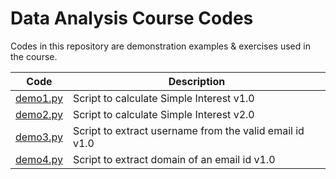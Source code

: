 # Data Analysis Course Codes
Codes in this repository are demonstration examples & exercises used in the course.

|Code|Description|
|----|------------|
| [demo1.py](./demo1.py)| Script to calculate Simple Interest v1.0|
| [demo2.py](./demo2.py)| Script to calculate Simple Interest v2.0|
| [demo3.py](./demo3.py)| Script to extract username from the valid email id v1.0|
| [demo4.py](./demo4.py)| Script to extract domain of an email id v1.0|

